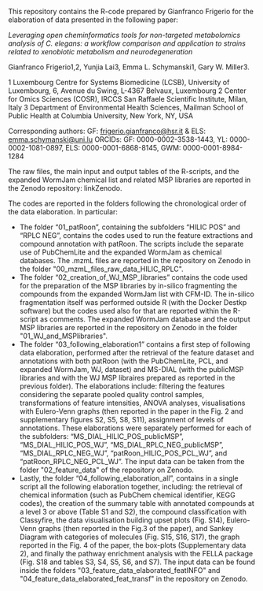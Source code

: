 
This repository contains the R-code prepared by Gianfranco Frigerio for the elaboration of data presented in the following paper:

*Leveraging open cheminformatics tools for non-targeted metabolomics analysis of C. elegans: a workflow comparison and application to strains related to xenobiotic metabolism and neurodegeneration*

Gianfranco Frigerio1,2, Yunjia Lai3, Emma L. Schymanski1, Gary W. Miller3.

1 Luxembourg Centre for Systems Biomedicine (LCSB), University of Luxembourg, 6, Avenue du Swing, L-4367 Belvaux, Luxembourg
2 Center for Omics Sciences (COSR), IRCCS San Raffaele Scientific Institute, Milan, Italy
3 Department of Environmental Health Sciences, Mailman School of Public Health at Columbia University, New York, NY, USA

Corresponding authors: GF: frigerio.gianfranco@hsr.it & ELS: emma.schymanski@uni.lu 
ORCIDs: GF: 0000-0002-3538-1443, YL: 0000-0002-1081-0897, ELS: 0000-0001-6868-8145, GWM: 0000-0001-8984-1284




The raw files, the main input and output tables of the R-scripts, and the expanded WormJam chemical list and related MSP libraries are reported in the Zenodo repository: linkZenodo.


The codes are reported in the folders following the chronological order of the data elaboration. In particular:
- The folder “01_patRoon”, containing the subfolders “HILIC POS” and “RPLC NEG”, contains the codes used to run the feature extractions and compound annotation with patRoon. The scripts include the separate use of PubChemLite and the expanded WormJam as chemical databases. The .mzmL files are reported in the repository on Zenodo in the folder "00_mzmL_files_raw_data_HILIC_RPLC".
- The folder “02_creation_of_WJ_MSP_libraries” contains the code used for the preparation of the MSP libraries by in-silico fragmenting the compounds from the expanded WormJam list with CFM-ID. The in-silico fragmentation itself was performed outside R (with the Docker Destkp software) but the codes used also for that are reported within the R-script as comments. The expanded WormJam database and the output MSP libraries are reported in the repository on Zenodo in the folder "01_WJ_and_MSPlibraries".
- The folder “03_following_elaboration1” contains a first step of following data elaboration, performed after the retrieval of the feature dataset and annotations with both patRoon (with the PubChemLite, PCL, and expanded WormJam, WJ, dataset) and MS-DIAL (with the publicMSP libraries and with the WJ MSP libraires prepared as reported in the previous folder). The elaborations include: filtering the features considering the separate pooled quality control samples, transformations of feature intensities, ANOVA analyses, visualisations with Eulero-Venn graphs (then reported in the paper in the Fig. 2 and supplementary figures S2, S5, S8, S11), assignment of levels of annotations. These elaborations were separately performed for each of the subfolders: “MS_DIAL_HILIC_POS_publicMSP”, “MS_DIAL_HILIC_POS_WJ”, “MS_DIAL_RPLC_NEG_publicMSP”, “MS_DIAL_RPLC_NEG_WJ”, “patRoon_HILIC_POS_PCL_WJ”, and “patRoon_RPLC_NEG_PCL_WJ”. The input data can be taken from the folder "02_feature_data" of the repository on Zenodo.
- Lastly, the folder “04_following_elaboration_all”, contains in a single script all the following elaboration together, including: the retrieval of chemical information (such as PubChem chemical identifier, KEGG codes), the creation of the summary table with annotated compounds at a level 3 or above (Table S1 and S2), the compound classification with Classyfire, the data visualisation building upset plots (Fig. S14), Eulero-Venn graphs (then reported in the Fig.3 of the paper), and Sankey Diagram with categories of molecules (Fig. S15, S16, S17), the graph reported in the Fig. 4 of the paper, the box-plots (Supplementary data 2), and finally the pathway enrichment analysis with the FELLA package (Fig. S18 and tables S3, S4, S5, S6, and S7). The input data can be found inside the folders "03_feature_data_elaborated_featINFO" and "04_feature_data_elaborated_feat_transf" in the repository on Zenodo.

